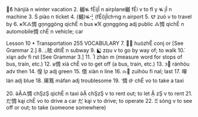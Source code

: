 ૜ϐ hánjià n winter vacation 2. 樾ቘ fĒijĨ n airplane樾 fĒi v to fl y ቘ jĨ n
machine 3. Ṡ piào n ticket 4. (樾)ቘ⢚ (fĒi)jĨchיng n airport 5. ࠈ zuò v to travel
by 6. ҝҠᗋ惆 gņnggòng qìchĒ n bus ҝҠ gņnggòng adj public ᗋ惆 qìchĒ n
automobile惆 chĒ n vehicle; car

Lesson 10 • Transportation 255 VOCABULARY 7. ໣≛ huòzhĚ conj or [See Grammar
2.] 8. ߸昡 dìtiĚ n subway 9. ⬕ zםu v to go by way of; to walk 10. ҅ xiąn adv fi
rst [See Grammar 3.] 11. Ἷ zhàn m (measure word for stops of bus, train,
etc.) 12. ʁ惆 xià chĒ vo to get off (a bus, train, etc.) 13. ᤋ׼ ránhòu adv
then 14. 偟 lק adj green 15. 借 xiàn n line 16. ሱ׼ zuìhòu fi nal;
last 17. 嘽 lán adj blue 18. 㕊䉆 máfan adj troublesome 19. ༌惆 dי chĒ vo to
take a taxi 20. ӛẬᗋ惆 chŞzŞ qìchĒ n taxi ӛẬ chŞzŞ v to rent out; to let Ậ zŞ v
to rent 21. だ惆 kąi chĒ vo to drive a car だ kąi v to drive; to operate 22. Ⲷ
sòng v to see off or out; to take (someone somewhere)
